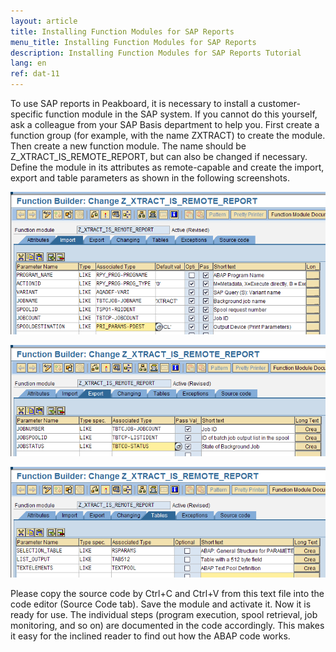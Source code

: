 ```yaml
---
layout: article
title: Installing Function Modules for SAP Reports
menu_title: Installing Function Modules for SAP Reports
description: Installing Function Modules for SAP Reports Tutorial
lang: en
ref: dat-11
---
```


To use SAP reports in Peakboard, it is necessary to install a customer-specific function module in the SAP system.
If you cannot do this yourself, ask a colleague from your SAP Basis department to help you. First create a function group (for example, with the name ZXTRACT) to create the module. Then create a new function module. The name should be Z_XTRACT_IS_REMOTE_REPORT, but can also be changed if necessary. Define the module in its attributes as remote-capable and create the import, export and table parameters as shown in the following screenshots.

![image_1](/assets/images/Data_Sources/SAP/Report-CustomFunction-01.png)

![image_1](/assets/images/Data_Sources/SAP/Report-CustomFunction-02.png)

![image_1](/assets/images/Data_Sources/SAP/Report-CustomFunction-03.png)
 
Please copy the source code by Ctrl+C and Ctrl+V from this text file into the code editor (Source Code tab). Save the module and activate it. Now it is ready for use.
The individual steps (program execution, spool retrieval, job monitoring, and so on) are documented in the code accordingly. This makes it easy for the inclined reader to find out how the ABAP code works.
